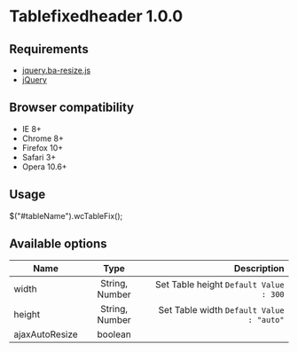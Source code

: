 Tablefixedheader 1.0.0
===========

## Requirements

  * [jquery.ba-resize.js](https://raw.githubusercontent.com/cowboy/jquery-resize/v1.1/jquery.ba-resize.js)
  * [jQuery](http://jquery.com/)

## Browser compatibility

  * IE 8+
  * Chrome 8+
  * Firefox 10+
  * Safari 3+
  * Opera 10.6+

## Usage

  $("#tableName").wcTableFix();
  
## Available options

| Name           | Type           | Description  |
| -------------  |:--------------:| ------------:|
| width          | String, Number |Set Table height `Default Value : 300` |
| height         | String, Number |Set Table width `Default Value : "auto"`|
| ajaxAutoResize | boolean        ||

